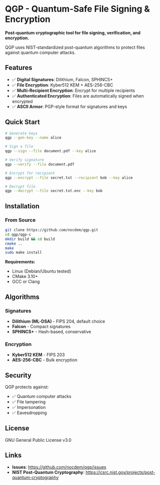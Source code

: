 # QGP - Quantum-Safe File Signing & Encryption

**Post-quantum cryptographic tool for file signing, verification, and encryption.**

QGP uses NIST-standardized post-quantum algorithms to protect files against quantum computer attacks.

## Features

- ✅ **Digital Signatures**: Dilithium, Falcon, SPHINCS+
- ✅ **File Encryption**: Kyber512 KEM + AES-256-CBC
- ✅ **Multi-Recipient Encryption**: Encrypt for multiple recipients
- ✅ **Authenticated Encryption**: Files are automatically signed when encrypted
- ✅ **ASCII Armor**: PGP-style format for signatures and keys

## Quick Start

```bash
# Generate keys
qgp --gen-key --name alice

# Sign a file
qgp --sign --file document.pdf --key alice

# Verify signature
qgp --verify --file document.pdf

# Encrypt for recipient
qgp --encrypt --file secret.txt --recipient bob --key alice

# Decrypt file
qgp --decrypt --file secret.txt.enc --key bob
```

## Installation

### From Source

```bash
git clone https://github.com/nocdem/qgp.git
cd qgp/qgp-c
mkdir build && cd build
cmake ..
make
sudo make install
```

**Requirements:**
- Linux (Debian/Ubuntu tested)
- CMake 3.10+
- GCC or Clang

## Algorithms

### Signatures
- **Dilithium (ML-DSA)** - FIPS 204, default choice
- **Falcon** - Compact signatures
- **SPHINCS+** - Hash-based, conservative

### Encryption
- **Kyber512 KEM** - FIPS 203
- **AES-256-CBC** - Bulk encryption

## Security

QGP protects against:
- ✅ Quantum computer attacks
- ✅ File tampering
- ✅ Impersonation
- ✅ Eavesdropping

## License

GNU General Public License v3.0

## Links

- **Issues**: https://github.com/nocdem/qgp/issues
- **NIST Post-Quantum Cryptography**: https://csrc.nist.gov/projects/post-quantum-cryptography
